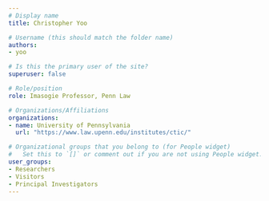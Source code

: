 ```yaml
---
# Display name
title: Christopher Yoo

# Username (this should match the folder name)
authors:
- yoo

# Is this the primary user of the site?
superuser: false

# Role/position
role: Imasogie Professor, Penn Law

# Organizations/Affiliations
organizations:
- name: University of Pennsylvania
  url: "https://www.law.upenn.edu/institutes/ctic/"

# Organizational groups that you belong to (for People widget)
#   Set this to `[]` or comment out if you are not using People widget.
user_groups:
- Researchers
- Visitors
- Principal Investigators
---
```

